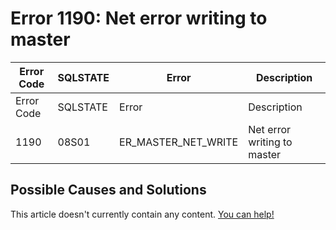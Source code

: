 
# Error 1190: Net error writing to master


| Error Code | SQLSTATE | Error | Description |
| --- | --- | --- | --- |
| Error Code | SQLSTATE | Error | Description |
| 1190 | 08S01 | ER_MASTER_NET_WRITE | Net error writing to master |




## Possible Causes and Solutions


This article doesn't currently contain any content. [You can help!](/en/writing-and-editing-knowledge-base-articles/)

